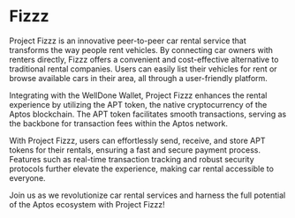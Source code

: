 # Fizzz
Project Fizzz is an innovative peer-to-peer car rental service that transforms the way people rent vehicles. By connecting car owners with renters directly, Fizzz offers a convenient and cost-effective alternative to traditional rental companies. Users can easily list their vehicles for rent or browse available cars in their area, all through a user-friendly platform.

Integrating with the WellDone Wallet, Project Fizzz enhances the rental experience by utilizing the APT token, the native cryptocurrency of the Aptos blockchain. The APT token facilitates smooth transactions, serving as the backbone for transaction fees within the Aptos network.

With Project Fizzz, users can effortlessly send, receive, and store APT tokens for their rentals, ensuring a fast and secure payment process. Features such as real-time transaction tracking and robust security protocols further elevate the experience, making car rental accessible to everyone.

Join us as we revolutionize car rental services and harness the full potential of the Aptos ecosystem with Project Fizzz!
